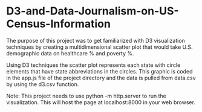 # D3-and-Data-Journalism-on-US-Census-Information
The purpose of this project was to get familiarized with D3 visualization techniques by creating a multidimensional scatter plot that would take U.S. demographic data on healthcare % and poverty %.

Using D3 techniques the scatter plot represents each state with circle elements that have state abbreviations in the circles. This graphic is coded in the app.js file of the project directory and the data is pulled from data.csv by using the d3.csv function.

Note: This project needs to use python -m http.server to run the visualization. This will host the page at localhost:8000 in your web browser.
